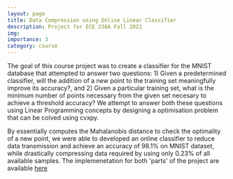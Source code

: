 ```yaml
---
layout: page
title: Data Compression using Online Linear Classifier
description: Project for ECE 236A Fall 2021
img: 
importance: 3
category: course
---
```


The goal of this course project was to create a classifier for the MNIST database that attempted to answer two questions: 1) Given a predetermined classifier, will the addition of a new point to the training set meaningfully improve its accuracy?, and 2) Given a particular training set, what is the minimum number of points necessary from the given set necesary to achieve a threshold accuracy? We attempt to answer both these questions using Linear Programming concepts by designing a optimisation problem that can be colved using cvxpy.

By essentially computes the Mahalanobis distance to check the optimality of a new point, we were able to developed an online classifier to reduce data transmission and achieve an accuracy of 98.1% on MNIST dataset, while drastically compressing data required by using only 0.23% of all available samples. The implemenetation for both 'parts' of the project are available <a href="https://github.com/balaji1312/compressed-online-classifier"> here </a>